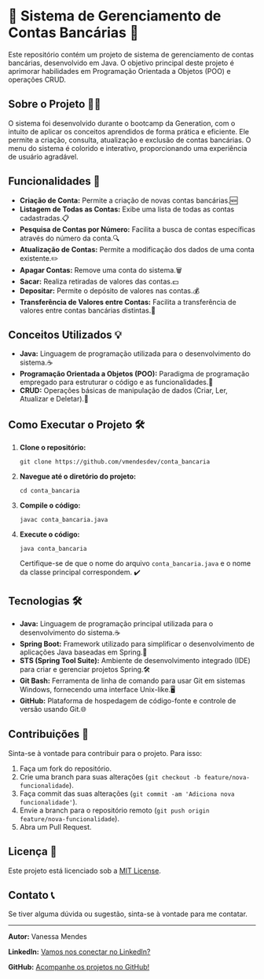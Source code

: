<h1>🏦 Sistema de Gerenciamento de Contas Bancárias 🏦</h1>

   <p>Este repositório contém um projeto de sistema de gerenciamento de contas bancárias, desenvolvido em Java. O objetivo principal deste projeto é aprimorar habilidades em Programação Orientada a Objetos (POO) e operações CRUD.</p>

   <h2>Sobre o Projeto 👨‍💻</h2>
    <p>O sistema foi desenvolvido durante o bootcamp da Generation, com o intuito de aplicar os conceitos aprendidos de forma prática e eficiente. Ele permite a criação, consulta, atualização e exclusão de contas bancárias. O menu do sistema é colorido e interativo, proporcionando uma experiência de usuário agradável.</p>

   <h2>Funcionalidades 🔧</h2>
    <ul>
        <li><strong>Criação de Conta:</strong> Permite a criação de novas contas bancárias.🆕</li>
        <li><strong>Listagem de Todas as Contas:</strong> Exibe uma lista de todas as contas cadastradas.📋</li>
        <li><strong>Pesquisa de Contas por Número:</strong> Facilita a busca de contas específicas através do número da conta.🔍</li>
        <li><strong>Atualização de Contas:</strong> Permite a modificação dos dados de uma conta existente.✏️</li>
        <li><strong>Apagar Contas:</strong> Remove uma conta do sistema.🗑️</li>
        <li><strong>Sacar:</strong> Realiza retiradas de valores das contas.💵</li>
        <li><strong>Depositar:</strong> Permite o depósito de valores nas contas.💰</li>
        <li><strong>Transferência de Valores entre Contas:</strong> Facilita a transferência de valores entre contas bancárias distintas.🔄</li>
    </ul>

   <h2>Conceitos Utilizados 💡</h2>
    <ul>
        <li><strong>Java:</strong> Linguagem de programação utilizada para o desenvolvimento do sistema.☕</li>
        <li><strong>Programação Orientada a Objetos (POO):</strong> Paradigma de programação empregado para estruturar o código e as funcionalidades.🧩</li>
        <li><strong>CRUD:</strong> Operações básicas de manipulação de dados (Criar, Ler, Atualizar e Deletar).📝</li>
    </ul>

  <h2>Como Executar o Projeto 🛠️</h2>
    <ol>
        <li><strong>Clone o repositório:</strong>
            <pre><code>git clone https://github.com/vmendesdev/conta_bancaria</code></pre>
        </li>
        <li><strong>Navegue até o diretório do projeto:</strong>
            <pre><code>cd conta_bancaria</code></pre>
        </li>
        <li><strong>Compile o código:</strong>
            <pre><code>javac conta_bancaria.java</code></pre>
        </li>
        <li><strong>Execute o código:</strong>
            <pre><code>java conta_bancaria</code></pre>
            <p>Certifique-se de que o nome do arquivo <code>conta_bancaria.java</code> e o nome da classe principal correspondem. ✔️</p>
        </li>
    </ol>

  <h2>Tecnologias 🛠️</h2>
    <ul>
        <li><strong>Java:</strong> Linguagem de programação principal utilizada para o desenvolvimento do sistema.☕</li>
        <li><strong>Spring Boot:</strong> Framework utilizado para simplificar o desenvolvimento de aplicações Java baseadas em Spring.🚀</li>
        <li><strong>STS (Spring Tool Suite):</strong> Ambiente de desenvolvimento integrado (IDE) para criar e gerenciar projetos Spring.🛠️</li>
        <li><strong>Git Bash:</strong> Ferramenta de linha de comando para usar Git em sistemas Windows, fornecendo uma interface Unix-like.🖥️</li>
        <li><strong>GitHub:</strong> Plataforma de hospedagem de código-fonte e controle de versão usando Git.🌐</li>
    </ul>

  <h2>Contribuições 🤝</h2>
    <p>Sinta-se à vontade para contribuir para o projeto. Para isso:</p>
    <ol>
        <li>Faça um fork do repositório.</li>
        <li>Crie uma branch para suas alterações (<code>git checkout -b feature/nova-funcionalidade</code>).</li>
        <li>Faça commit das suas alterações (<code>git commit -am 'Adiciona nova funcionalidade'</code>).</li>
        <li>Envie a branch para o repositório remoto (<code>git push origin feature/nova-funcionalidade</code>).</li>
        <li>Abra um Pull Request.</li>
    </ol>

  <h2>Licença 📜</h2>
    <p>Este projeto está licenciado sob a <a href="LICENSE">MIT License</a>.</p>

  <h2>Contato 📞</h2>
    <p>Se tiver alguma dúvida ou sugestão, sinta-se à vontade para me contatar.</p>

  <hr>

  <p><strong>Autor:</strong> Vanessa Mendes</p>
    <p><strong>LinkedIn:</strong> <a href="www.linkedin.com/in/vanessam-mendes">Vamos nos conectar no LinkedIn?</a></p>
    <p><strong>GitHub:</strong> <a href="https://github.com/vmendesdev">Acompanhe os projetos no GitHub!</a></p>
